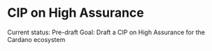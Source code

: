 # CIP on High Assurance

Current status: Pre-draft
Goal: Draft a CIP on High Assurance for the Cardano ecosystem
